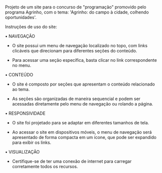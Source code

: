 Projeto de um site para o concurso de "programação" promovido pelo programa Agrinho, com o tema: 'Agrinho: do campo à cidade, colhendo oportunidades'.

Instruções de uso do site:

• NAVEGAÇÃO

- O site possui um menu de navegação localizado no topo, com links clicáveis que direcionam para diferentes seções do conteúdo.

- Para acessar uma seção específica, basta clicar no link correspondente no menu.

• CONTEÚDO

- O site é composto por seções que apresentam o conteúdo relacionado ao tema.

- As seções são organizadas de maneira sequencial e podem ser acessadas diretamente pelo menu de navegação ou rolando a página.

• RESPONSIVIDADE

- O site foi projetado para se adaptar em diferentes tamanhos de tela.

- Ao acessar o site em dispositivos móveis, o menu de navegação será apresentado de forma compacta em um ícone, que pode ser expandido para exibir os links.

• VISUALIZAÇÃO

- Certifique-se de ter uma conexão de internet para carregar corretamente todos os recursos.
